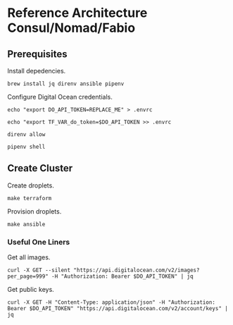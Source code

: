 # Reference Architecture Consul/Nomad/Fabio


## Prerequisites

Install depedencies.

```
brew install jq direnv ansible pipenv
```

Configure Digital Ocean credentials.

```
echo "export DO_API_TOKEN=REPLACE_ME" > .envrc
```

```
echo "export TF_VAR_do_token=$DO_API_TOKEN >> .envrc
```

```
direnv allow
```

```
pipenv shell
```

## Create Cluster

Create droplets.

    make terraform

Provision droplets.

    make ansible

### Useful One Liners

Get all images.

    curl -X GET --silent "https://api.digitalocean.com/v2/images?per_page=999" -H "Authorization: Bearer $DO_API_TOKEN" | jq

Get public keys.

    curl -X GET -H "Content-Type: application/json" -H "Authorization: Bearer $DO_API_TOKEN" "https://api.digitalocean.com/v2/account/keys" | jq

